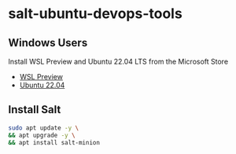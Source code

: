 # salt-ubuntu-devops-tools

## Windows Users

Install WSL Preview and Ubuntu 22.04 LTS from the Microsoft Store

* [WSL Preview](https://aka.ms/wslstorepage)
* [Ubuntu 22.04](https://apps.microsoft.com/store/detail/ubuntu-22041-lts)


## Install Salt

```bash
sudo apt update -y \
&& apt upgrade -y \
&& apt install salt-minion
```

